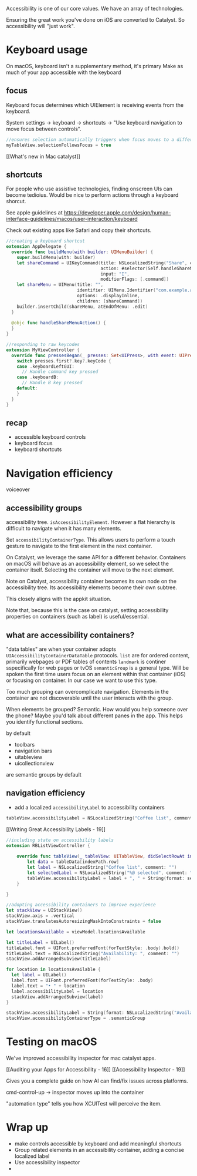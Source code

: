 Accessibility is one of our core values.  We have an array of technologies.

Ensuring the great work you've done on iOS are converted to Catalyst.  So accessibility will "just work".

# Keyboard usage
On macOS, keyboard isn't a supplementary method, it's primary
Make as much of your app accessible with the keyboard
## focus
Keyboard focus determines which UIElement is receiving events from the keyboard.  

System settings -> keyboard -> shortcuts -> "Use keyboard navigation to move focus between controls".

```swift
//ensures selection automatically triggers when focus moves to a different cell
myTableView.selectionFollowsFocus = true
```

[[What's new in Mac catalyst]]

## shortcuts
For people who use assistive technologies, finding onscreen UIs can become tedioius.  Would be nice to perform actions through a keyboard shorcut.

See apple guidelines at https://developer.apple.com/design/human-interface-guidelines/macos/user-interaction/keyboard

Check out existing apps like Safari and copy their shortcuts.

```swift
//creating a keyboard shortcut
extension AppDelegate {
  override func buildMenu(with builder: UIMenuBuilder) {
    super.buildMenu(with: builder)
    let shareCommand = UIKeyCommand(title: NSLocalizedString("Share", comment: ""),
                                    action: #selector(Self.handleShareMenuAction),
                                    input: "I",
                                    modifierFlags: [.command])
    let shareMenu = UIMenu(title: "",
                           identifier: UIMenu.Identifier("com.example.apple-samplecode.RoastedBeans.share"),
                           options: .displayInline,
                           children: [shareCommand])
    builder.insertChild(shareMenu, atEndOfMenu: .edit)
  }
  
  @objc func handleShareMenuAction() {
  }
}
```

```swift
//responding to raw keycodes
extension MyViewController {
  override func pressesBegan(_ presses: Set<UIPress>, with event: UIPressesEvent?) {
    switch presses.first?.key?.keyCode {
    case .keyboardLeftGUI:
      // Handle command key pressed
    case .keyboardB:
      // Handle B key pressed
    default:
    }
  }
}
```

## recap
* accessible keyboard controls
* keyboard focus
* keyboard shortcuts


# Navigation efficiency
voiceover
## accessibility groups
accessibility tree.  `isAccessibilityElement`.
However a flat hierarchy is difficult to navigate when it has many elements.

Set `accessibilityContainerType`.  This allows users to perform a touch gesture to navigate to the first element in the next container.

On Catalyst, we leverage the same API for a different behavior.  Containers on macOS will behave as an accessibility element, so we select the container itself.  Selecting the container will move to the next element.

Note on Catalyst, accessibility container becomes its own node on the accessibility tree.  Its accessibility elements become their own subtree.  

This closely aligns with the appkit situation.

Note that, because this is the case on catalyst, setting accessibility properties on containers (such as label) is useful/essential.

## what are accessibility containers?

"data tables" are when your container adopts `UIAccessibilityContainerDataTable` protocols.
`list` are  for ordered content, primarily webpages or PDF tables of contents
`landmark` is continer sspecifically for web pages or tvOS
`semanticGroup` is a general type.  Will be spoken the first time users focus on an element within that container (iOS) or focusing on container.  In our case we want to use this type.

Too much grouping can overcomplicate navigation.  Elements in the container are not discoverable until the user interacts with the group.

When elements be grouped?  Semantic.  How would you help someone over the phone?  Maybe you'd talk about different panes in the app.  This helps you identify functional sections.

by default
* toolbars
* navigation bars
* uitableview
* uicollectionview

are semantic groups by default

## navigation efficiency
* add a localized `accessibilityLabel` to accessibility containers

```swift
tableView.accessibilityLabel = NSLocalizedString("Coffee list", comment: "")
```

[[Writing Great Accessibility Labels - 19]]

```swift
//including state on accessibility labels
extension RBListViewController {
    
    override func tableView(_ tableView: UITableView, didSelectRowAt indexPath: IndexPath) {
        let data = tableData[indexPath.row]
        let label = NSLocalizedString("Coffee list", comment: "")
        let selectedLabel = NSLocalizedString("%@ selected", comment: "")
        tableView.accessibilityLabel = label + ", " + String(format: selectedLabel, data.coffee.brand)
    }

}
```

```swift
//adopting accessibility containers to improve experience
let stackView = UIStackView()
stackView.axis = .vertical
stackView.translatesAutoresizingMaskIntoConstraints = false

let locationsAvailable = viewModel.locationsAvailable

let titleLabel = UILabel()
titleLabel.font = UIFont.preferredFont(forTextStyle: .body).bold()
titleLabel.text = NSLocalizedString("Availability: ", comment: "")
stackView.addArrangedSubview(titleLabel)

for location in locationsAvailable {
  let label = UILabel()
  label.font = UIFont.preferredFont(forTextStyle: .body)
  label.text = "• " + location
  label.accessibilityLabel = location
  stackView.addArrangedSubview(label)
}

stackView.accessibilityLabel = String(format: NSLocalizedString("Available at %@ locations", comment: ""), String(locationsAvailable.count))
stackView.accessibilityContainerType = .semanticGroup
```

# Testing on macOS
We've improved accessibility inspector for mac catalyst apps.

[[Auditing your Apps for Accessibility - 16]]
[[Accessibility Inspector - 19]]

Gives you a complete guide on how AI can find/fix issues across platforms.

cmd-control-up -> inspector moves up into the container

"automation type" tells you how XCUITest will perceive the item.

# Wrap up
* make controls accessible by keyboard and add meaningful shortcuts
* Group related elements in an accessibility container, adding a concise localized label
* Use accessibility inspector
* 
